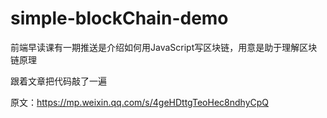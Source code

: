 # simple-blockChain-demo

前端早读课有一期推送是介绍如何用JavaScript写区块链，用意是助于理解区块链原理

跟着文章把代码敲了一遍

原文：https://mp.weixin.qq.com/s/4geHDttgTeoHec8ndhyCpQ
